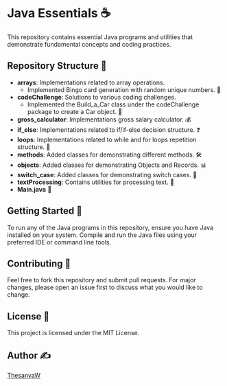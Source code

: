# Java Essentials ☕️

This repository contains essential Java programs and utilities that demonstrate fundamental concepts and coding practices.

## Repository Structure 📁

- **arrays**: Implementations related to array operations.
  - Implemented Bingo card generation with random unique numbers. 🎲
- **codeChallenge**: Solutions to various coding challenges.
  - Implemented the Build_a_Car class under the codeChallenge package to create a Car object. 🚗
- **gross_calculator**: Implementations gross salary calculator. 💰
- **if_else**: Implementations related to if/if-else decision structure. ❓
- **loops**: Implementations related to while and for loops repetition structure. 🔄
- **methods**: Added classes for demonstrating different methods. 🛠️
- **objects**: Added classes for demonstrating Objects and Records. 📊
- **switch_case**: Added classes for demonstrating switch cases. 🔀
- **textProcessing**: Contains utilities for processing text. 🔑
- **Main.java** 🏁

## Getting Started 🚀

To run any of the Java programs in this repository, ensure you have Java installed on your system. Compile and run the Java files using your preferred IDE or command line tools.

## Contributing 🤝

Feel free to fork this repository and submit pull requests. For major changes, please open an issue first to discuss what you would like to change.

## License 📜

This project is licensed under the MIT License.

## Author ✍️

[ThesanyaW](https://github.com/ThesanyaW)
